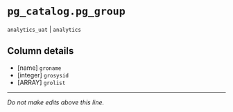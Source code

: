 # `pg_catalog.pg_group`
`analytics_uat` | `analytics`

## Column details
* [name]      `groname`
* [integer]   `grosysid`
* [ARRAY]     `grolist`

-------------------------------------------------------------------------------
*Do not make edits above this line.*
